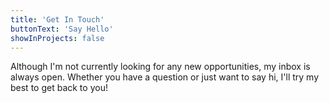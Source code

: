 ```yaml
---
title: 'Get In Touch'
buttonText: 'Say Hello'
showInProjects: false
---
```


Although I'm not currently looking for any new opportunities, my inbox is always open. Whether you have a question or just want to say hi, I'll try my best to get back to you!
